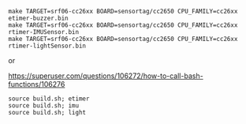 
```
make TARGET=srf06-cc26xx BOARD=sensortag/cc2650 CPU_FAMILY=cc26xx etimer-buzzer.bin
make TARGET=srf06-cc26xx BOARD=sensortag/cc2650 CPU_FAMILY=cc26xx rtimer-IMUSensor.bin
make TARGET=srf06-cc26xx BOARD=sensortag/cc2650 CPU_FAMILY=cc26xx rtimer-lightSensor.bin
```

or

https://superuser.com/questions/106272/how-to-call-bash-functions/106276

```
source build.sh; etimer
source build.sh; imu
source build.sh; light
```